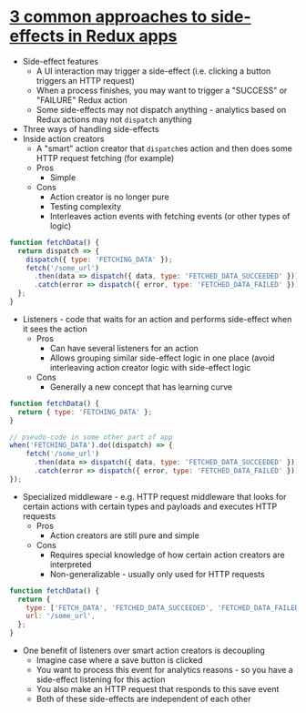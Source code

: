 # [3 common approaches to side-effects in Redux apps](https://goshakkk.name/redux-side-effect-approaches/)

* Side-effect features 
  * A UI interaction may trigger a side-effect (i.e. clicking a button triggers an HTTP request)
  * When a process finishes, you may want to trigger a "SUCCESS" or "FAILURE" Redux action
  * Some side-effects may not dispatch anything - analytics based on Redux actions may not `dispatch` anything
* Three ways of handling side-effects
* Inside action creators
  * A "smart" action creator that `dispatch`es action and then does some HTTP request fetching (for example)
  * Pros
    * Simple
  * Cons
    * Action creator is no longer pure
    * Testing complexity
    * Interleaves action events with fetching events (or other types of logic)

```javascript
function fetchData() {
  return dispatch => {
    dispatch({ type: 'FETCHING_DATA' });
    fetch('/some_url')
      .then(data => dispatch({ data, type: 'FETCHED_DATA_SUCCEEDED' }))
      .catch(error => dispatch({ error, type: 'FETCHED_DATA_FAILED' }));
  };
}
```

* Listeners - code that waits for an action and performs side-effect when it sees the action
  * Pros
    * Can have several listeners for an action
    * Allows grouping similar side-effect logic in one place (avoid interleaving action creator logic with side-effect logic
  * Cons
    * Generally a new concept that has learning curve

```javascript
function fetchData() {
  return { type: 'FETCHING_DATA' };
}

// pseudo-code in some other part of app
when('FETCHING_DATA').do((dispatch) => {
    fetch('/some_url')
      .then(data => dispatch({ data, type: 'FETCHED_DATA_SUCCEEDED' }))
      .catch(error => dispatch({ error, type: 'FETCHED_DATA_FAILED' }));
});
```
* Specialized middleware - e.g. HTTP request middleware that looks for certain actions with certain types and payloads and executes HTTP requests
  * Pros
    * Action creators are still pure and simple
  * Cons
    * Requires special knowledge of how certain action creators are interpreted
    * Non-generalizable - usually only used for HTTP requests

```javascript
function fetchData() {
  return {
    type: ['FETCH_DATA', 'FETCHED_DATA_SUCCEEDED', 'FETCHED_DATA_FAILED'],
    url: '/some_url',
  };
}
```

* One benefit of listeners over smart action creators is decoupling
  * Imagine case where a save button is clicked
  * You want to process this event for analytics reasons - so you have a side-effect listening for this action
  * You also make an HTTP request that responds to this save event
  * Both of these side-effects are independent of each other
